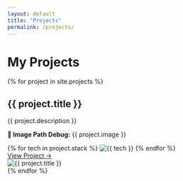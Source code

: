 ```yaml
---
layout: default
title: "Projects"
permalink: /projects/
---
```


<h1>My Projects</h1>

<div class="projects-grid">
  {% for project in site.projects %}
    <div class="project-card">
      <div class="project-info">
        <h2>{{ project.title }}</h2>
        <p>{{ project.description }}</p>
        <p><strong>📂 Image Path Debug:</strong> {{ project.image }}</p> <!-- Debugging -->
        <div class="project-stack">
          {% for tech in project.stack %}
            <img src="/assets/icons/{{ tech }}.png" alt="{{ tech }}" class="stack-icon">
          {% endfor %}
        </div>
        <a href="{{ project.url }}" class="project-link">View Project →</a>
      </div>
      <div class="project-image-container">
        <img src="{{ project.image | relative_url }}" alt="{{ project.title }}" class="project-image">
      </div>
    </div>
  {% endfor %}
</div>
